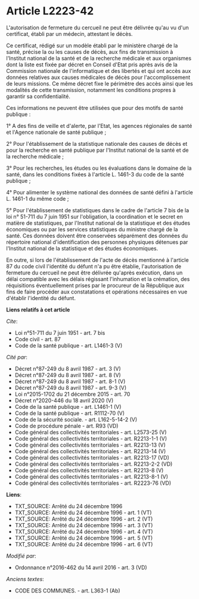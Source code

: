 # Article L2223-42

L'autorisation de fermeture du cercueil ne peut être délivrée qu'au vu d'un certificat, établi par un médecin, attestant le
décès. 

Ce certificat, rédigé sur un modèle établi par le ministère chargé de la santé, précise la ou les causes de décès, aux fins
de transmission à l'Institut national de la santé et de la recherche médicale et aux organismes dont la liste est fixée par
décret en Conseil d'Etat pris après avis de la Commission nationale de l'informatique et des libertés et qui ont accès aux
données relatives aux causes médicales de décès pour l'accomplissement de leurs missions. Ce même décret fixe le périmètre
des accès ainsi que les modalités de cette transmission, notamment les conditions propres à garantir sa confidentialité. 

Ces informations ne peuvent être utilisées que pour des motifs de santé publique : 

1° A des fins de veille et d'alerte, par l'Etat, les agences régionales de santé et l'Agence nationale de santé publique ; 

2° Pour l'établissement de la statistique nationale des causes de décès et pour la recherche en santé publique par l'Institut
national de la santé et de la recherche médicale ; 

3° Pour les recherches, les études ou les évaluations dans le domaine de la santé, dans les conditions fixées à l'article L.
1461-3 du code de la santé publique ; 

4° Pour alimenter le système national des données de santé défini à l'article L. 1461-1 du même code ; 

5° Pour l'établissement de statistiques dans le cadre de l'article 7 bis de la loi n° 51-711 du 7 juin 1951 sur l'obligation,
la coordination et le secret en matière de statistiques, par l'Institut national de la statistique et des études économiques
ou par les services statistiques du ministre chargé de la santé. Ces données doivent être conservées séparément des données
du répertoire national d'identification des personnes physiques détenues par l'Institut national de la statistique et des
études économiques. 

En outre, si lors de l'établissement de l'acte de décès mentionné à l'article 87 du code civil l'identité du défunt n'a pu
être établie, l'autorisation de fermeture du cercueil ne peut être délivrée qu'après exécution, dans un délai compatible avec
les délais régissant l'inhumation et la crémation, des réquisitions éventuellement prises par le procureur de la République
aux fins de faire procéder aux constatations et opérations nécessaires en vue d'établir l'identité du défunt.

**Liens relatifs à cet article**

_Cite_:

  - Loi n°51-711 du 7 juin 1951 - art. 7 bis
  - Code civil - art. 87
  - Code de la santé publique - art. L1461-3 (V)

_Cité par_:

  - Décret n°87-249 du 8 avril 1987 - art. 3 (V)
  - Décret n°87-249 du 8 avril 1987 - art. 8 (V)
  - Décret n°87-249 du 8 avril 1987 - art. 8-1 (V)
  - Décret n°87-249 du 8 avril 1987 - art. 9-3 (V)
  - Loi n°2015-1702 du 21 décembre 2015 - art. 70
  - Décret n°2020-446 du 18 avril 2020 (V)
  - Code de la santé publique - art. L1461-1 (V)
  - Code de la santé publique - art. R1112-70 (V)
  - Code de la sécurité sociale. - art. L162-5-14-2 (V)
  - Code de procédure pénale - art. R93 (VD)
  - Code général des collectivités territoriales - art. L2573-25 (V)
  - Code général des collectivités territoriales - art. R2213-1-1 (V)
  - Code général des collectivités territoriales - art. R2213-13 (V)
  - Code général des collectivités territoriales - art. R2213-14 (V)
  - Code général des collectivités territoriales - art. R2213-17 (VD)
  - Code général des collectivités territoriales - art. R2213-2-2 (VD)
  - Code général des collectivités territoriales - art. R2213-8 (V)
  - Code général des collectivités territoriales - art. R2213-8-1 (V)
  - Code général des collectivités territoriales - art. R2223-76 (VD)

**Liens**:

  - TXT_SOURCE: Arrêté du 24 décembre 1996
  - TXT_SOURCE: Arrêté du 24 décembre 1996 - art. 1 (VT)
  - TXT_SOURCE: Arrêté du 24 décembre 1996 - art. 2 (VT)
  - TXT_SOURCE: Arrêté du 24 décembre 1996 - art. 3 (VT)
  - TXT_SOURCE: Arrêté du 24 décembre 1996 - art. 4 (VT)
  - TXT_SOURCE: Arrêté du 24 décembre 1996 - art. 5 (VT)
  - TXT_SOURCE: Arrêté du 24 décembre 1996 - art. 6 (VT)

_Modifié par_:

  - Ordonnance n°2016-462 du 14 avril 2016 - art. 3 (VD)

_Anciens textes_:

  - CODE DES COMMUNES. - art. L363-1 (Ab)
